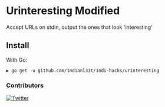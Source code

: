 # Urinteresting Modified

Accept URLs on stdin, output the ones that look 'interesting'

## Install

With Go:

```
▶ go get -u github.com/1ndianl33t/1ndi-hacks/urinteresting
```



### Contributors 
[![Twitter](https://img.shields.io/badge/twitter-@1ndianl33t-blue.svg)](https://twitter.com/1ndianl33t)
